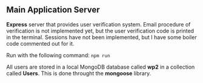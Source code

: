 ## Main Application Server

**Express** server that provides user verification system. Email procedure of verification is not implemented yet, but the user verification code is printed in the terminal. Sessions have not been implemented, but I have some boiler code commented out for it.

Run with the following command: `npm run`

All users are stored in a local MongoDB database called **wp2** in a collection called **Users**. This is done throught the **mongoose** library.



